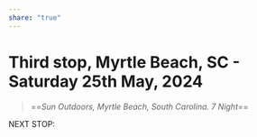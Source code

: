 ```yaml
---
share: "true"
---
```

<!--
published: 2024-06-02
image: https://library.wamphlett.net/photos/vamphlett/blog/header.jpg
title: Third stop, Saturday 25th May, 2024
description: Myrtle Beach
slug: May25
-->
# Third stop, Myrtle Beach, SC - Saturday 25th May, 2024


> ==*Sun Outdoors, Myrtle Beach, South Carolina. 
> 7 Night*==
















NEXT STOP: 